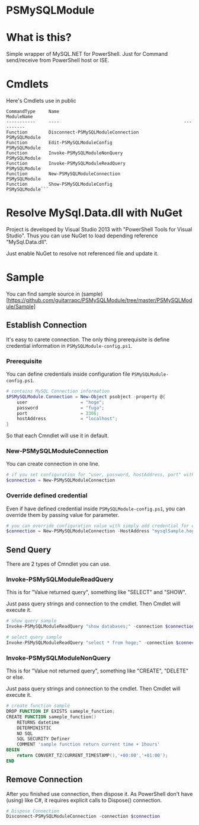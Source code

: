 PSMySQLModule
==========

# What is this?

Simple wrapper of MySQL.NET for PowerShell.
Just for Command send/receive from PowerShell host or ISE. 

# Cmdlets

Here's Cmdlets use in public

```text
CommandType     Name                                               ModuleName
-----------     ----                                               ----------
Function        Disconnect-PSMySQLModuleConnection                 PSMySQLModule
Function        Edit-PSMySQLModuleConfig                           PSMySQLModule
Function        Invoke-PSMySQLModuleNonQuery                       PSMySQLModule
Function        Invoke-PSMySQLModuleReadQuery                      PSMySQLModule
Function        New-PSMySQLModuleConnection                        PSMySQLModule
Function        Show-PSMySQLModuleConfig                           PSMySQLModule```
```

# Resolve MySql.Data.dll with NuGet

Project is developed by Visual Studio 2013 with "PowerShell Tools for Visual Studio". Thus you can use NuGet to load depending reference "MySql.Data.dll".

Just enable NuGet to resolve not referenced file and update it.

# Sample

You can find sample source in (sample)[https://github.com/guitarrapc/PSMySQLModule/tree/master/PSMySQLModule/Sample]

## Establish Connection

It's easy to carete connection. The only thing prerequisite is define credential information in ```PSMySQLModule-config.ps1```. 

### Prerequisite

You can define credentials inside configuration file ```PSMySQLModule-config.ps1```. 

```PowerShell
# contains MySQL Connection information
$PSMySQLModule.Connection = New-Object psobject -property @{
    user                    = "hoge";
    password                = "fuga";
    port                    = 3306;
    hostAddress             = "localhost";
}
```

So that each Cmndlet will use it in default.

### New-PSMySQLModuleConnection 

You can create connection in one line.

```PowerShell
# if you set configuration for "user, password, hostAddress, port" with PSMySQLModule-config.ps1, then you can omit it.
$connection = New-PSMySQLModuleConnection
```

### Override defined credential

Even if have defined credential inside ```PSMySQLModule-config.ps1```, you can override them by passing value for parameter.  

```PowerShell
# you can override configuration value with simply add credential for each parameter.
$connection = New-PSMySQLModuleConnection -HostAddress "mysqlSample.hogehoge.ap-northeast-1.rds.amazonaws.com" -user hoge -Password fuga -Port 3306
```

## Send Query

There are 2 types of Cmndlet you can use.

### Invoke-PSMySQLModuleReadQuery

This is for "Value returned query", something like "SELECT" and "SHOW". 

Just pass query strings and connection to the cmdlet. Then Cmdlet will execute it.

```PowerShell
# show query sample
Invoke-PSMySQLModuleReadQuery "show databases;" -connection $connection
```

```PowerShell
# select query sample
Invoke-PSMySQLModuleReadQuery "select * from hoge;" -connection $connection
```

### Invoke-PSMySQLModuleNonQuery

This is for "Value not returned query", something like "CREATE", "DELETE" or else. 

Just pass query strings and connection to the cmdlet. Then Cmdlet will execute it.

```PowerShell
# create function sample
DROP FUNCTION IF EXISTS sameple_function;
CREATE FUNCTION sameple_function()
 	RETURNS datetime
  	DETERMINISTIC
  	NO SQL
  	SQL SECURITY Definer
  	COMMENT 'sample function return current time + 1hours'
BEGIN	
    return CONVERT_TZ(CURRENT_TIMESTAMP(),'+00:00','+01:00');
END
```

## Remove Connection

After you finished use connection, then dispose it.
As PowerShell don't have (using) like C#, it requires explicit calls to Dispose() connection.

```PowerShell
# Dispose Connection
Disconnect-PSMySQLModuleConnection -connection $connection
```